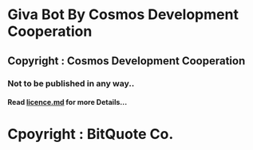 # Giva Bot By Cosmos Development Cooperation
## Copyright : Cosmos Development Cooperation
### Not to be published in any way..
#### Read [licence.md](https://github.com/NodoY5/giva-bot/blob/main/licence.md) for more Details...
# Cpoyright : BitQuote Co.
